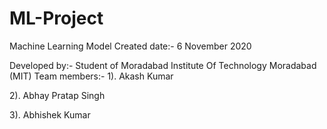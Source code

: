 # ML-Project
Machine Learning Model
Created date:-
6 November 2020

Developed by:- 
Student of Moradabad Institute Of Technology Moradabad
(MIT)
Team members:-
1). Akash Kumar 

2). Abhay Pratap Singh

3). Abhishek Kumar 
